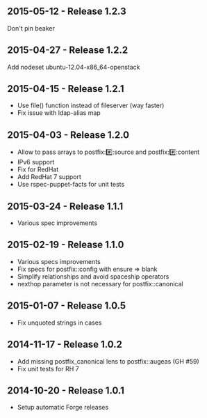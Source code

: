 ## 2015-05-12 - Release 1.2.3

Don't pin beaker

## 2015-04-27 - Release 1.2.2

Add nodeset ubuntu-12.04-x86_64-openstack

## 2015-04-15 - Release 1.2.1

- Use file() function instead of fileserver (way faster)
- Fix issue with ldap-alias map

## 2015-04-03 - Release 1.2.0

- Allow to pass arrays to postfix::hash::source and postfix::hash::content
- IPv6 support
- Fix for RedHat
- Add RedHat 7 support
- Use rspec-puppet-facts for unit tests

## 2015-03-24 - Release 1.1.1

- Various spec improvements

## 2015-02-19 - Release 1.1.0

- Various specs improvements
- Fix specs for postfix::config with ensure => blank 
- Simplify relationships and avoid spaceship operators
- nexthop parameter is not necessary for postfix::canonical

## 2015-01-07 - Release 1.0.5

- Fix unquoted strings in cases

## 2014-11-17 - Release 1.0.2

- Add missing postfix_canonical lens to postfix::augeas (GH #59)
- Fix unit tests for RH 7

## 2014-10-20 - Release 1.0.1

- Setup automatic Forge releases

